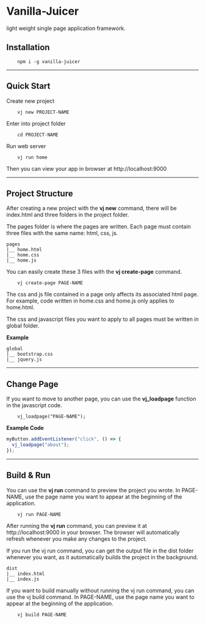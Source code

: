# Vanilla-Juicer

light weight single page application framework.

## Installation

```
    npm i -g vanilla-juicer
```

---

## Quick Start

Create new project

```
    vj new PROJECT-NAME
```

Enter into project folder

```
    cd PROJECT-NAME
```

Run web server

```
    vj run home
```

Then you can view your app in browser at http://localhost:9000

---

## Project Structure

After creating a new project with the **vj new** command, there will be index.html and three folders in the project folder.

The pages folder is where the pages are written. Each page must contain three files with the same name: html, css, js.

```
pages
|__ home.html
|__ home.css
|__ home.js
```

You can easily create these 3 files with the **vj create-page** command.

```
    vj create-page PAGE-NAME
```

The css and js file contained in a page only affects its associated html page. For example, code written in home.css and home.js only applies to home.html.

The css and javascript files you want to apply to all pages must be written in global folder.

**Example**

```
global
|__ bootstrap.css
|__ jquery.js
```

---

## Change Page

If you want to move to another page, you can use the **vj_loadpage** function in the javascript code.

```
    vj_loadpage("PAGE-NAME");
```

**Example Code**

```javascript
myButton.addEventListener("click", () => {
  vj_loadpage("about");
});
```

---

## Build & Run

You can use the **vj run** command to preview the project you wrote. In PAGE-NAME, use the page name you want to appear at the beginning of the application.

```
    vj run PAGE-NAME
```

After running the **vj run** command, you can preview it at http://localhost:9000 in your browser. The browser will automatically refresh whenever you make any changes to the project.

If you run the vj run command, you can get the output file in the dist folder whenever you want, as it automatically builds the project in the background.

```
dist
|__ index.html
|__ index.js
```

If you want to build manually without running the vj run command, you can use the vj build command. In PAGE-NAME, use the page name you want to appear at the beginning of the application.

```
    vj build PAGE-NAME
```
